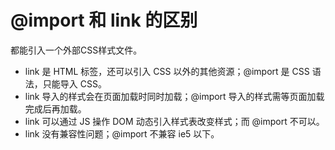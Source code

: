 # @import 和 link 的区别

都能引入一个外部CSS样式文件。

- link 是 HTML 标签，还可以引入 CSS 以外的其他资源；@import 是 CSS 语法，只能导入 CSS。
- link 导入的样式会在页面加载时同时加载；@import 导入的样式需等页面加载完成后再加载。
- link 可以通过 JS 操作 DOM 动态引入样式表改变样式；而 @import 不可以。
- link 没有兼容性问题；@import 不兼容 ie5 以下。